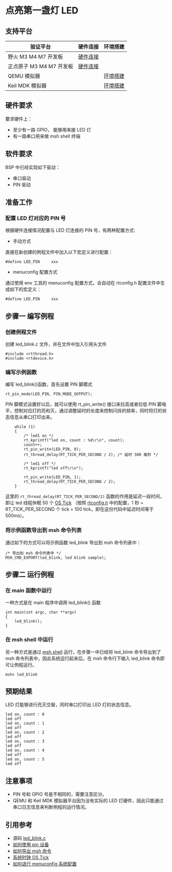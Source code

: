 # 点亮第一盏灯 LED

## 支持平台

| 验证平台                 | 硬件连接     | 环境搭建    |
| ------------------------ | ---- | ---- |
| 野火 M3 M4 M7 开发板     | [硬件连接]()     |      |
| 正点原子 M3 M4 M7 开发板 | [硬件连接]()      |      |
| QEMU 模拟器              |      | [环境搭建]()      |
| Keil MDK 模拟器          |      | [环境搭建]()     |

## 硬件要求

要求硬件上：

* 至少有一路 GPIO， 能够用来接 LED 灯
* 有一路串口用来做 msh shell 终端

## 软件要求

BSP 中已经实现如下驱动：

* 串口驱动
* PIN 驱动

## 准备工作

### 配置 LED 灯对应的 PIN 号

根据硬件连接情况配置与 LED 灯连接的 PIN 号，有两种配置方式:

* 手动方式

直接在新创建的例程文件中加入以下宏定义进行配置：

```{.c}
#define LED_PIN     xxx
```

* menuconfig 配置方式

通过使用 env 工具的 menuconfig 配置方式，会自动在 rtconfig.h 配置文件中生成如下的宏定义：

```{.c}
#define LED_PIN     xxx
```

## 步骤一 编写例程

### 创建例程文件

创建 led_blink.c 文件，并在文件中加入引用头文件

```{.c}
#include <rtthread.h>
#include <rtdevice.h>
```

### 编写示例函数

编写 led_blink()函数，首先设置 PIN 脚模式

```{.c}
rt_pin_mode(LED_PIN, PIN_MODE_OUTPUT);
```

PIN 脚模式设置好以后，就可以使用 rt_pin_write() 接口来拉高或者拉低 PIN 脚电平，控制对应灯的亮和灭，通过调整延时的长度来控制闪烁的频率，同时将灯的状态信息从串口打印出来。

```{.c}
    while (1)
    {
        /* led1 on */
        rt_kprintf("led on, count : %d\r\n", count);
        count++;
        rt_pin_write(LED_PIN, 0);
        rt_thread_delay(RT_TICK_PER_SECOND / 2); /* 延时 500 毫秒 */

        /* led1 off */
        rt_kprintf("led off\r\n");

        rt_pin_write(LED_PIN, 1);
        rt_thread_delay(RT_TICK_PER_SECOND / 2);
    }
```

这里的 `rt_thread_delay(RT_TICK_PER_SECOND/2)` 函数的作用是延迟一段时间， 即让 led 线程休眠 50 个 [OS Tick](os_tick.md) （按照 [rtconfig.h](rtconfig.md) 中的配置，1 秒 = RT_TICK_PER_SECOND 个 tick = 100 tick，即在这份代码中延迟时间等于 500ms）。

### 将示例函数导出到 msh 命令列表

通过如下的方式可以将示例函数 led_blink 导出到 msh 命令列表中：

```{.c}
/* 导出到 msh 命令列表中 */
MSH_CMD_EXPORT(led_blink, led blink sample);
```

## 步骤二 运行例程

### 在 main 函数中运行

一种方式是在 main 程序中调用 led_blink() 函数

```{.c}
int main(int argc, char **argv)
{
    led_blink();
}
```

### 在 msh shell 中运行

另一种方式是通过 [msh shell](shell.md) 运行，在步骤一中已经将 led_blink 命令导出到了 msh 命令列表中，因此系统运行起来后，在 msh 命令行下输入 led_blink 命令即可让例程运行。

```{.c}
msh> led_blink
```

## 预期结果

LED 灯能够进行亮灭交替，同时串口打印出 LED 灯的状态信息。

```{.c}
led on, count : 0
led off
led on, count : 1
led off
led on, count : 2
led off
led on, count : 3
led off
led on, count : 4
led off
led on, count : 5
led off
```

## 注意事项

* PIN 号和 GPIO 号是不相同的，需要注意区分。
* QEMU 和 Keil MDK 模拟器平台因为没有实际的 LED 灯硬件，因此只能通过串口日志信息来判断例程的运行情况。

## 引用参考

* 源码 [led_blink.c]()
* [如何使用 pin 设备](../../../../topics/driver/pin/user-guide.md)
* [如何导出 msh 命令]()
* [系统时钟 OS Tick]()
* [如何进行 menuconfig 系统配置]()
